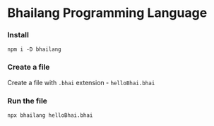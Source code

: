# Bhailang Programming Language
  
### Install
`npm i -D bhailang`

### Create a file
Create a file with `.bhai` extension - `helloBhai.bhai`  

### Run the file
`npx bhailang helloBhai.bhai`